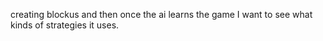 creating blockus and then once the ai learns the game I want to see what kinds of strategies it uses.